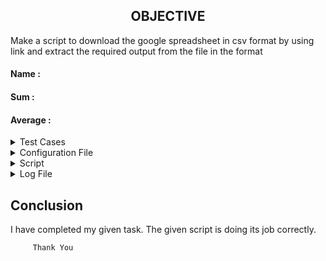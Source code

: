 
<h2 align="center"> OBJECTIVE </h2>

Make a script to download the google spreadsheet in csv format by using link and extract the required output from the file in the format

#### Name    : 

#### Sum     :

#### Average :

<details>
  <summary> Test Cases </summary>
  
|S.NO|Test Cases|Test Case Description|Expected Result|Test Status|Output|
|:----:|:-----:|:-----:|:-----:|:-----:|:----:|
|1|**Published Url** |Spread sheet link published by using publish to web option from file of spreadsheet and select the .csv format |Url should be published|**PASS** |![Webpublish](https://user-images.githubusercontent.com/82143335/116895216-94476480-ac50-11eb-9466-18a10936a60e.PNG)|
|2|**The path of commands  is declared in Variable** |I declared the path of commands in variables in the configuration file which i used in the script file. |Path of command should be declare in the variable |**PASS**|![variables](https://user-images.githubusercontent.com/82143335/116895709-1cc60500-ac51-11eb-8d94-fbb9faf237a5.PNG)|
|3|**Google spread sheet downloaded in CSV format** |I used wget with -q and -O option with url of the google spread sheet to download in csv format -q option is used for silently downloaded <br/> I used this $WGET $WGETOPT1 $URL1 and $URL2 the value of these variable extracting from the configuration file |Google spreadsheet in csv format should be downloaded |**PASS** |![csvfile](https://user-images.githubusercontent.com/82143335/117102061-1b9df080-ad95-11eb-8d33-9f3866ae3590.PNG)|
|4 |**DISPLAY THE OUTPUT using configuration file** | I used the source of configuration file in the script and run the script  <br/> I used  this to extract the required column (awk -F "," '{print "Name :",$name1, "\n", "Sum :",$average1* z "\n", "Average :",$average1, "\n"}') |Script should be run and display the output |**PASS** |![outpu2](https://user-images.githubusercontent.com/82143335/116898853-872c7480-ac54-11eb-92b5-81bcc2a41a1c.PNG)|
|5|**Redirect the output** |Redirect the output of both sheet in a file  using this **> & >>** |Output should be redirect in the file |**PASS** | |
|6 |**Adding the column in the spreadsheet** |Add the column in the spreadsheet and gives the word to all students |Output should be updated |**PASS** | |
|7 |**Adding the row in the spreadsheet** |Add the row in the spreadsheet and gives the word in all the columns |Output should be updated |**PASS** | |
|8 |**log file** |when script run all logs genrate in log file |log should be genrated successfully in log file |**PASS** |![log](https://user-images.githubusercontent.com/82143335/116899357-12a60580-ac55-11eb-822a-faa3d25cfff6.PNG)|

  </details>
  
  <details>
  <summary> Configuration File </summary>
<h2 align="center"> Configuration file: </h2>
  
  </details>
  
  <details>
  <summary> Script </summary>

<h2 align="center"> Script file: </h2> 

</details>

<details>
  <summary> Log File </summary>
<h2 align="center"> Log file: </h2>


</details>

  
  
  
  
  <h2> Conclusion </h2>
 
 I have completed my given task. The given script is doing its job correctly.

```
     Thank You
```
